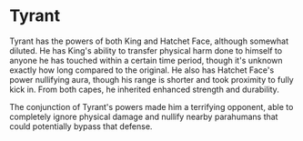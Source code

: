 # Tyrant
Tyrant has the powers of both King and Hatchet Face, although somewhat diluted. He has King's ability to transfer physical harm done to himself to anyone he has touched within a certain time period, though it's unknown exactly how long compared to the original. He also has Hatchet Face's power nullifying aura, though his range is shorter and took proximity to fully kick in. From both capes, he inherited enhanced strength and durability.

The conjunction of Tyrant's powers made him a terrifying opponent, able to completely ignore physical damage and nullify nearby parahumans that could potentially bypass that defense.
